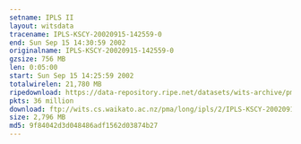 ```yaml
---
setname: IPLS II
layout: witsdata
tracename: IPLS-KSCY-20020915-142559-0
end: Sun Sep 15 14:30:59 2002
originalname: IPLS-KSCY-20020915-142559-0
gzsize: 756 MB
len: 0:05:00
start: Sun Sep 15 14:25:59 2002
totalwirelen: 21,780 MB
ripedownload: https://data-repository.ripe.net/datasets/wits-archive/pma/long/ipls/2/IPLS-KSCY-20020915-142559-0.gz
pkts: 36 million
download: ftp://wits.cs.waikato.ac.nz/pma/long/ipls/2/IPLS-KSCY-20020915-142559-0.gz
size: 2,796 MB
md5: 9f84042d3d048486adf1562d03874b27
---
```

